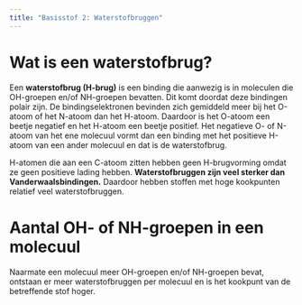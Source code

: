 ```yaml
---
title: "Basisstof 2: Waterstofbruggen"
---
```

# Wat is een waterstofbrug?

Een **waterstofbrug (H-brug)** is een binding die aanwezig is in moleculen die OH-groepen en/of NH-groepen bevatten. Dit komt doordat deze bindingen polair zijn.
De bindingselektronen bevinden zich gemiddeld meer bij het O-atoom of het N-atoom dan het H-atoom. Daardoor is het O-atoom een beetje negatief en het H-atoom een beetje positief. Het negatieve O- of N-atoom van het ene molecuul vormt dan een binding met het positieve H-atoom van een ander molecuul en dat is de waterstofbrug.

H-atomen die aan een C-atoom zitten hebben geen H-brugvorming omdat ze geen positieve lading hebben. **Waterstofbruggen zijn veel sterker dan Vanderwaalsbindingen.** Daardoor hebben stoffen met hoge kookpunten relatief veel waterstofbruggen.

# Aantal OH- of NH-groepen in een molecuul
Naarmate een molecuul meer OH-groepen en/of NH-groepen bevat, ontstaan er meer waterstofbruggen per molecuul en is het kookpunt van de betreffende stof hoger.